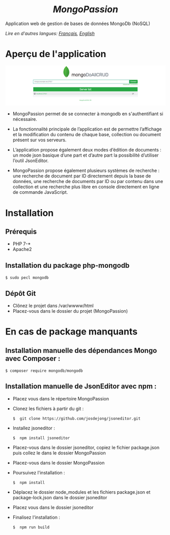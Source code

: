 
***<h1 align="center">MongoPassion</h1>***

Application web de gestion de bases de données MongoDb (NoSQL)

_Lire en d'autres langues: [Français](README.md), [English](README.en.md)_

# Aperçu de l'application

![Home](public/images/capture_home.png)

- MongoPassion permet de se connecter à mongodb en s'authentifiant si nécessaire.

<!-- ![Server](public/images/capture_getServer_censored.jpg) ![Db](public/images/capture_getDb.png) ![Coll](public/images/capture_getCollection.png) -->

- La fonctionnalité principale de l’application est de permettre l’affichage et la modification du contenu de chaque base, collection ou document présent sur vos serveurs.

- L’application propose également deux modes d’édition de documents : un mode json basique d’une part et d’autre part la possibilité d’utiliser l’outil JsonEditor.

- MongoPassion propose également plusieurs systèmes de recherche : une recherche de document par ID directement depuis la base de données, une recherche de documents par ID ou par contenu dans une collection et une recherche plus libre en console directement en ligne de commande JavaScript.

# Installation

## Prérequis
- PHP 7-* <br/>
- Apache2

## Installation du package php-mongodb
    $ sudo pecl mongodb

## Dépôt Git
 - Clônez le projet dans /var/wwww/html <br/>
 - Placez-vous dans le dossier du projet (MongoPassion)
 
# En cas de package manquants
 
## Installation manuelle des dépendances Mongo avec Composer : 
    $ composer require mongodb/mongodb

## Installation manuelle de JsonEditor avec npm :
 - Placez vous dans le répertoire MongoPassion
 - Clonez les fichiers à partir du git :
 
       $  git clone https://github.com/josdejong/jsoneditor.git
 - Installez jsoneditor :
    
       $  npm install jsoneditor
 - Placez-vous dans le dossier jsoneditor, copiez le fichier package.json puis collez le dans le dossier MongoPassion
 - Placez-vous dans le dossier MongoPassion
 - Poursuivez l'installation :
            
       $  npm install
       
 - Déplacez le dossier node_modules et les fichiers package.json et package-lock.json dans le dossier jsoneditor
 - Placez vous dans le dossier jsoneditor
 - Finalisez l'installation :
 
       $  npm run build


